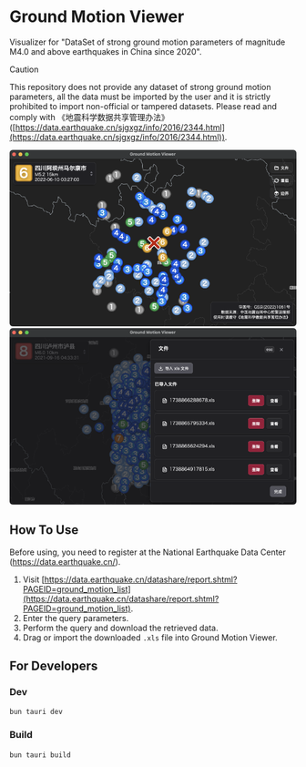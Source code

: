 # Ground Motion Viewer

Visualizer for "DataSet of strong ground motion parameters of magnitude M4.0 and above earthquakes in China since 2020".

> [!CAUTION]
> This repository does not provide any dataset of strong ground motion parameters, all the data must be imported by the user and it is strictly prohibited to import non-official or tampered datasets. Please read and comply with 《地震科学数据共享管理办法》 ([https://data.earthquake.cn/sjgxgz/info/2016/2344.html](https://data.earthquake.cn/sjgxgz/info/2016/2344.html)).

![image](https://github.com/CRooi/ground-motion-viewer/blob/main/screenshots/main.png?raw=true)
![image](https://github.com/CRooi/ground-motion-viewer/blob/main/screenshots/file.png?raw=true)

## How To Use

Before using, you need to register at the National Earthquake Data Center (https://data.earthquake.cn/).

1. Visit [https://data.earthquake.cn/datashare/report.shtml?PAGEID=ground_motion_list](https://data.earthquake.cn/datashare/report.shtml?PAGEID=ground_motion_list).
2. Enter the query parameters.
3. Perform the query and download the retrieved data.
4. Drag or import the downloaded `.xls` file into Ground Motion Viewer.

## For Developers

### Dev

```
bun tauri dev
```

### Build

```
bun tauri build
```
